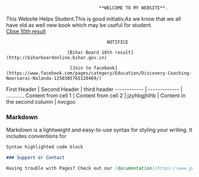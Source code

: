                                        **WELCOME TO MY WEBSITE**.

This Website Helps Student.This is good initiativ,As we know that we all have old as well new book which may be useful for student.  
                               [Cbse 10th result](http://cbseresults.nic.in/class10/class10th19.htm/)
                               
                                          NOTIFICE
                            
                           [Bihar Board 10th result](http://biharboardonline.bihar.gov.in) 
                           
                            [Join to facebook](https://www.facebook.com/pages/category/Education/Discovery-Coaching-Noorsarai-Nalanda-1250305765120469/)


First Header | Second Header | third header
------------ | ------------- | ............
Content from cell 1 | Content from cell 2 | jzyhbgjhihb
 | Content in the second column | nvcgoc 

### Markdown

Markdown is a lightweight and easy-to-use syntax for styling your writing. It includes conventions for

```markdown
Syntax highlighted code block

### Support or Contact

Having trouble with Pages? Check out our [documentation](https://www.google.com/) or [contact support](https://github.com/contact) and we’ll help you sort it out.
